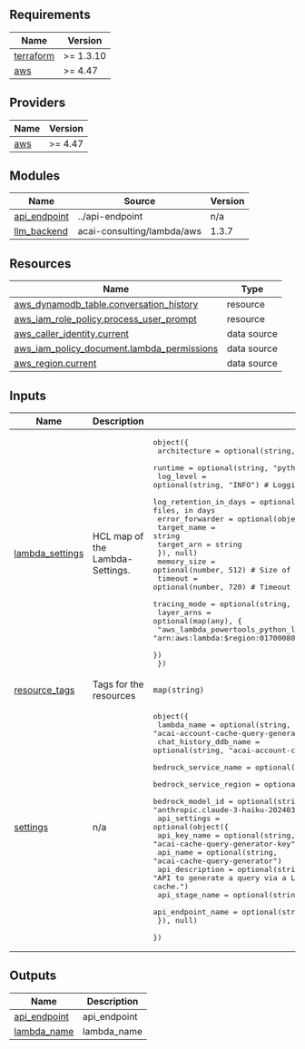 <!-- BEGIN_TF_DOCS -->
## Requirements

| Name | Version |
|------|---------|
| <a name="requirement_terraform"></a> [terraform](#requirement\_terraform) | >= 1.3.10 |
| <a name="requirement_aws"></a> [aws](#requirement\_aws) | >= 4.47 |

## Providers

| Name | Version |
|------|---------|
| <a name="provider_aws"></a> [aws](#provider\_aws) | >= 4.47 |

## Modules

| Name | Source | Version |
|------|--------|---------|
| <a name="module_api_endpoint"></a> [api\_endpoint](#module\_api\_endpoint) | ../api-endpoint | n/a |
| <a name="module_llm_backend"></a> [llm\_backend](#module\_llm\_backend) | acai-consulting/lambda/aws | 1.3.7 |

## Resources

| Name | Type |
|------|------|
| [aws_dynamodb_table.conversation_history](https://registry.terraform.io/providers/hashicorp/aws/latest/docs/resources/dynamodb_table) | resource |
| [aws_iam_role_policy.process_user_prompt](https://registry.terraform.io/providers/hashicorp/aws/latest/docs/resources/iam_role_policy) | resource |
| [aws_caller_identity.current](https://registry.terraform.io/providers/hashicorp/aws/latest/docs/data-sources/caller_identity) | data source |
| [aws_iam_policy_document.lambda_permissions](https://registry.terraform.io/providers/hashicorp/aws/latest/docs/data-sources/iam_policy_document) | data source |
| [aws_region.current](https://registry.terraform.io/providers/hashicorp/aws/latest/docs/data-sources/region) | data source |

## Inputs

| Name | Description | Type | Default | Required |
|------|-------------|------|---------|:--------:|
| <a name="input_lambda_settings"></a> [lambda\_settings](#input\_lambda\_settings) | HCL map of the Lambda-Settings. | <pre>object({<br>    architecture          = optional(string, "x86_64")<br>    runtime               = optional(string, "python3.12")<br>    log_level             = optional(string, "INFO") # Logging level, e.g. "INFO"<br>    log_retention_in_days = optional(number, 7)      # Retention period for log files, in days<br>    error_forwarder = optional(object({<br>      target_name = string<br>      target_arn  = string<br>    }), null)<br>    memory_size  = optional(number, 512) # Size of the memory, in MB<br>    timeout      = optional(number, 720) # Timeout for the function, in seconds<br>    tracing_mode = optional(string, "Active")<br>    layer_arns = optional(map(any), {<br>      "aws_lambda_powertools_python_layer_arn" = "arn:aws:lambda:$region:017000801446:layer:AWSLambdaPowertoolsPythonV2:40"<br>    })<br>  })</pre> | <pre>{<br>  "architecture": "x86_64",<br>  "error_forwarder": null,<br>  "layer_arns": {<br>    "aws_lambda_powertools_python_layer_arn": "arn:aws:lambda:$region:017000801446:layer:AWSLambdaPowertoolsPythonV2:40"<br>  },<br>  "log_level": "INFO",<br>  "log_retention_in_days": 7,<br>  "memory_size": 512,<br>  "runtime": "python3.12",<br>  "timeout": 720,<br>  "tracing_mode": "Active"<br>}</pre> | no |
| <a name="input_resource_tags"></a> [resource\_tags](#input\_resource\_tags) | Tags for the resources | `map(string)` | `{}` | no |
| <a name="input_settings"></a> [settings](#input\_settings) | n/a | <pre>object({<br>    lambda_name            = optional(string, "acai-account-cache-query-generator")<br>    chat_history_ddb_name  = optional(string, "acai-account-cache-query-generator-chat-history")<br>    bedrock_service_name   = optional(string, "bedrock-runtime")<br>    bedrock_service_region = optional(string, "eu-central-1")<br>    bedrock_model_id       = optional(string, "anthropic.claude-3-haiku-20240307-v1:0")<br>    api_settings = optional(object({<br>      api_key_name      = optional(string, "acai-cache-query-generator-key")<br>      api_name          = optional(string, "acai-cache-query-generator")<br>      api_description   = optional(string, "API to generate a query via a LLM and to execute a query against the cache.")<br>      api_stage_name    = optional(string, "v1")<br>      api_endpoint_name = optional(string, "chat_query")<br>    }), null)<br>  })</pre> | <pre>{<br>  "api_settings": null,<br>  "bedrock_model_id": "anthropic.claude-3-haiku-20240307-v1:0",<br>  "bedrock_service_name": "bedrock-runtime",<br>  "bedrock_service_region": "eu-central-1",<br>  "lambda_name": "acai-account-cache-query-generator"<br>}</pre> | no |

## Outputs

| Name | Description |
|------|-------------|
| <a name="output_api_endpoint"></a> [api\_endpoint](#output\_api\_endpoint) | api\_endpoint |
| <a name="output_lambda_name"></a> [lambda\_name](#output\_lambda\_name) | lambda\_name |
<!-- END_TF_DOCS -->